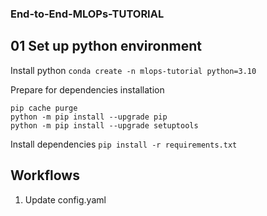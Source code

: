 ### End-to-End-MLOPs-TUTORIAL

## 01 Set up python environment

Install python
`conda create -n mlops-tutorial python=3.10`

Prepare for dependencies installation
```
pip cache purge
python -m pip install --upgrade pip
python -m pip install --upgrade setuptools
```

Install dependencies
`pip install -r requirements.txt`

## Workflows

1. Update config.yaml